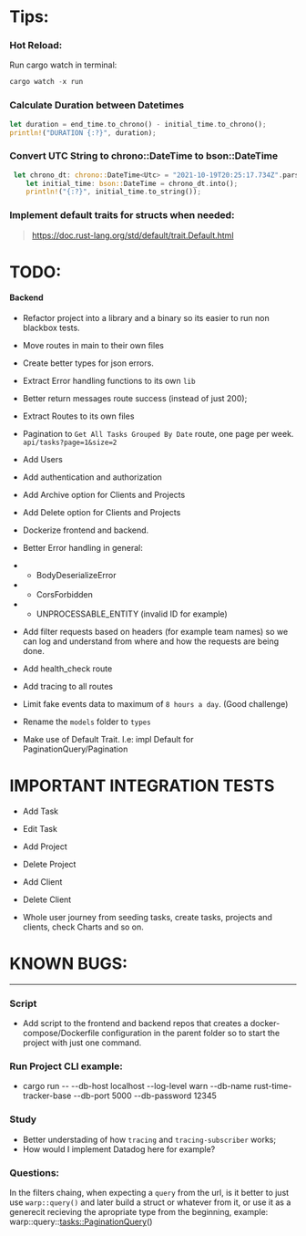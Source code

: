 # Tips:

### Hot Reload:

Run cargo watch in terminal:

```rs
cargo watch -x run
```

### Calculate Duration between Datetimes

```rs
let duration = end_time.to_chrono() - initial_time.to_chrono();
println!("DURATION {:?}", duration);
```

### Convert UTC String to chrono::DateTime<Utc> to bson::DateTime

```rs
 let chrono_dt: chrono::DateTime<Utc> = "2021-10-19T20:25:17.734Z".parse().unwrap();
    let initial_time: bson::DateTime = chrono_dt.into();
    println!("{:?}", initial_time.to_string());
```

### Implement default traits for structs when needed:

> https://doc.rust-lang.org/std/default/trait.Default.html

# TODO:

#### Backend

- Refactor project into a library and a binary so its easier to run non blackbox tests.
- Move routes in main to their own files
- Create better types for json errors.
- Extract Error handling functions to its own `lib`
- Better return messages route success (instead of just 200);
- Extract Routes to its own files
- Pagination to `Get All Tasks Grouped By Date` route, one page per week. `api/tasks?page=1&size=2`
- Add Users
- Add authentication and authorization
- Add Archive option for Clients and Projects
- Add Delete option for Clients and Projects
- Dockerize frontend and backend.
- Better Error handling in general:
- - BodyDeserializeError
- - CorsForbidden
- - UNPROCESSABLE_ENTITY (invalid ID for example)

- Add filter requests based on headers (for example team names) so we can log and understand from where and how the requests are being done.
- Add health_check route
- Add tracing to all routes

- Limit fake events data to maximum of `8 hours a day`. (Good challenge)
- Rename the `models` folder to `types`
- Make use of Default Trait. I.e: impl Default for PaginationQuery/Pagination

# IMPORTANT INTEGRATION TESTS

- Add Task
- Edit Task
- Add Project
- Delete Project
- Add Client
- Delete Client

- Whole user journey from seeding tasks, create tasks, projects and clients, check Charts and so on.

# KNOWN BUGS:

---

### Script

- Add script to the frontend and backend repos that creates a docker-compose/Dockerfile configuration in the parent folder so to start the project with just one command.

### Run Project CLI example:

- cargo run -- --db-host localhost --log-level warn --db-name rust-time-tracker-base --db-port 5000 --db-password 12345

### Study

- Better understading of how `tracing` and `tracing-subscriber` works;
- How would I implement Datadog here for example?

### Questions:

In the filters chaing, when expecting a `query` from the url, is it better to just use `warp::query()` and later build a struct or whatever from it, or use it as a generecit recieving the apropriate type from the beginning, example: warp::query::<tasks::PaginationQuery>()
